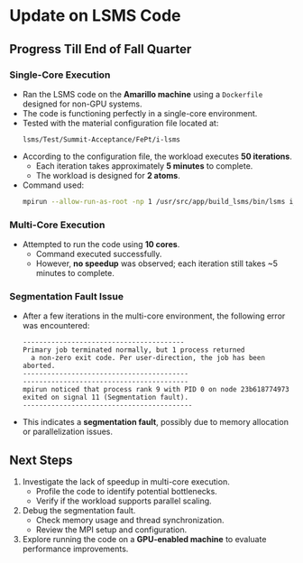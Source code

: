 # Update on LSMS Code

## Progress Till End of Fall Quarter

### **Single-Core Execution**
- Ran the LSMS code on the **Amarillo machine** using a `Dockerfile` designed for non-GPU systems.
- The code is functioning perfectly in a single-core environment.
- Tested with the material configuration file located at:
  ```
  lsms/Test/Summit-Acceptance/FePt/i-lsms
  ```
- According to the configuration file, the workload executes **50 iterations**.
  - Each iteration takes approximately **5 minutes** to complete.
  - The workload is designed for **2 atoms**.
- Command used:
  ```bash
  mpirun --allow-run-as-root -np 1 /usr/src/app/build_lsms/bin/lsms i_lsms
  ```

### **Multi-Core Execution**
- Attempted to run the code using **10 cores**.
  - Command executed successfully.
  - However, **no speedup** was observed; each iteration still takes ~5 minutes to complete.

### **Segmentation Fault Issue**
- After a few iterations in the multi-core environment, the following error was encountered:
  ```
  ----------------------------------------
  Primary job terminated normally, but 1 process returned
    a non-zero exit code. Per user-direction, the job has been aborted.
  -----------------------------------------
  -----------------------------------------
  mpirun noticed that process rank 9 with PID 0 on node 23b618774973 exited on signal 11 (Segmentation fault).
  ------------------------------------------
  ```
- This indicates a **segmentation fault**, possibly due to memory allocation or parallelization issues.

## Next Steps
1. Investigate the lack of speedup in multi-core execution.
   - Profile the code to identify potential bottlenecks.
   - Verify if the workload supports parallel scaling.
2. Debug the segmentation fault.
   - Check memory usage and thread synchronization.
   - Review the MPI setup and configuration.
3. Explore running the code on a **GPU-enabled machine** to evaluate performance improvements.
